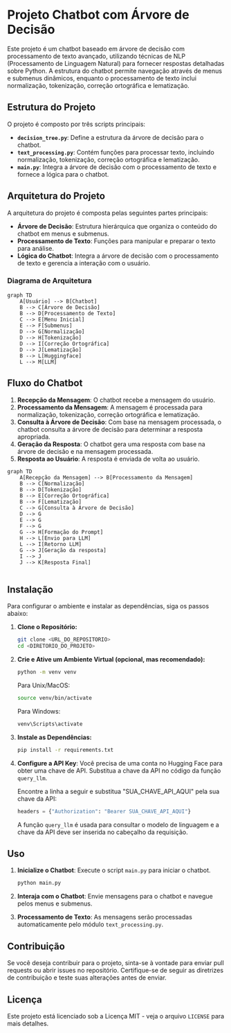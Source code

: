 # Projeto Chatbot com Árvore de Decisão

Este projeto é um chatbot baseado em árvore de decisão com processamento de texto avançado, utilizando técnicas de NLP (Processamento de Linguagem Natural) para fornecer respostas detalhadas sobre Python. A estrutura do chatbot permite navegação através de menus e submenus dinâmicos, enquanto o processamento de texto inclui normalização, tokenização, correção ortográfica e lematização.

## Estrutura do Projeto

O projeto é composto por três scripts principais:

- **`decision_tree.py`**: Define a estrutura da árvore de decisão para o chatbot.
- **`text_processing.py`**: Contém funções para processar texto, incluindo normalização, tokenização, correção ortográfica e lematização.
- **`main.py`**: Integra a árvore de decisão com o processamento de texto e fornece a lógica para o chatbot.

## Arquitetura do Projeto

A arquitetura do projeto é composta pelas seguintes partes principais:

- **Árvore de Decisão**: Estrutura hierárquica que organiza o conteúdo do chatbot em menus e submenus.
- **Processamento de Texto**: Funções para manipular e preparar o texto para análise.
- **Lógica do Chatbot**: Integra a árvore de decisão com o processamento de texto e gerencia a interação com o usuário.

### Diagrama de Arquitetura

```mermaid
graph TD
    A[Usuário] --> B[Chatbot]
    B --> C[Árvore de Decisão]
    B --> D[Processamento de Texto]
    C --> E[Menu Inicial]
    E --> F[Submenus]
    D --> G[Normalização]
    D --> H[Tokenização]
    D --> I[Correção Ortográfica]
    D --> J[Lematização]
    B --> L[Huggingface]
    L --> M[LLM]
```

## Fluxo do Chatbot

1. **Recepção da Mensagem**: O chatbot recebe a mensagem do usuário.
2. **Processamento da Mensagem**: A mensagem é processada para normalização, tokenização, correção ortográfica e lematização.
3. **Consulta à Árvore de Decisão**: Com base na mensagem processada, o chatbot consulta a árvore de decisão para determinar a resposta apropriada.
4. **Geração da Resposta**: O chatbot gera uma resposta com base na árvore de decisão e na mensagem processada.
5. **Resposta ao Usuário**: A resposta é enviada de volta ao usuário.

```mermaid
graph TD
    A[Recepção da Mensagem] --> B[Processamento da Mensagem]
    B --> C[Normalização]
    B --> D[Tokenização]
    B --> E[Correção Ortográfica]
    B --> F[Lematização]
    C --> G[Consulta à Árvore de Decisão]
    D --> G
    E --> G
    F --> G
    G --> H[Formação do Prompt]
    H --> L[Envio para LLM]
    L --> I[Retorno LLM]
    G --> J[Geração da resposta]
    I --> J
    J --> K[Resposta Final]
   
```
## Instalação

Para configurar o ambiente e instalar as dependências, siga os passos abaixo:

1. **Clone o Repositório:**

    ```bash
    git clone <URL_DO_REPOSITORIO>
    cd <DIRETORIO_DO_PROJETO>
    ```

2. **Crie e Ative um Ambiente Virtual (opcional, mas recomendado):**

    ```bash
    python -m venv venv
    ```

    Para Unix/MacOS:

    ```bash
    source venv/bin/activate
    ```

    Para Windows:

    ```bash
    venv\Scripts\activate
    ```

3. **Instale as Dependências:**

    ```bash
    pip install -r requirements.txt
    ```

4. **Configure a API Key**: Você precisa de uma conta no Hugging Face para obter uma chave de API. Substitua a chave da API no código da função `query_llm`.

    Encontre a linha a seguir e substitua "SUA_CHAVE_API_AQUI" pela sua chave da API:

    ```python
    headers = {"Authorization": "Bearer SUA_CHAVE_API_AQUI"}
    ```

    A função `query_llm` é usada para consultar o modelo de linguagem e a chave da API deve ser inserida no cabeçalho da requisição.

## Uso

1. **Inicialize o Chatbot**: Execute o script `main.py` para iniciar o chatbot.

    ```bash
    python main.py
    ```

2. **Interaja com o Chatbot**: Envie mensagens para o chatbot e navegue pelos menus e submenus.

3. **Processamento de Texto**: As mensagens serão processadas automaticamente pelo módulo `text_processing.py`.

## Contribuição

Se você deseja contribuir para o projeto, sinta-se à vontade para enviar pull requests ou abrir issues no repositório. Certifique-se de seguir as diretrizes de contribuição e teste suas alterações antes de enviar.

## Licença

Este projeto está licenciado sob a Licença MIT - veja o arquivo `LICENSE` para mais detalhes.
